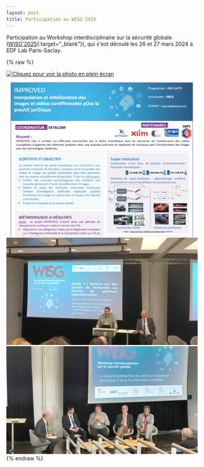 ```yaml
---
layout: post
title: Participation au WISG'2025
---
```


Participation au Workshop interdisciplinaire sur la sécurité globale ([WISG'2025](https://wisg.fr/){:target="_blank"}), qui s'est déroulé les 26 et 27 mars 2024 à EDF Lab Paris-Saclay.

{% raw %}
<div class="image-row">
  <div class="image-column">
    <a href="/public/poster_groupe.JPG" target="_blank">
      <img src="/public/poster_groupe.JPG" alt="Cliquez pour voir la photo en plein écran">
    </a>
  </div>

  <div class="image-column">
    <a href="/public/poster_wisg25.png" target="_blank">
      <img src="/public/poster_wisg25_thumbnail.png" alt="Cliquez pour voir le poster en plein écran">
    </a>
  </div>
</div>

<div class="image-row">
  <div class="image-column">
    <a href="/public/atelier_1.jpg" target="_blank">
      <img src="/public/atelier_1.jpg" alt="Cliquez pour voir le poster en plein écran">
    </a>
  </div>

  <div class="image-column">
    <a href="/public/atelier_2.jpg" target="_blank">
      <img src="/public/atelier_2.jpg" alt="Cliquez pour voir le poster en plein écran">
    </a>
  </div>
</div>
{% endraw %}
